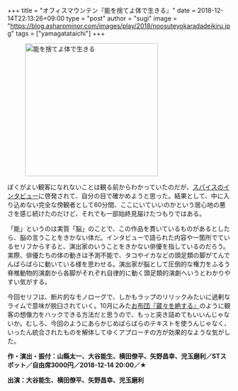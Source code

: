 +++
title = "オフィスマウンテン『能を捨てよ体で生きる』"
date = 2018-12-14T22:13:26+09:00
type = "post"
author = "sugi"
image = "https://blog.asharpminor.com/images/play/2018/noosuteyokaradadeikiru.jpg"
tags = ["yamagatataichi"]
+++
<figure class="alignleft"><img src="/images/play/2018/noosuteyokaradadeikiru.jpg" alt="能を捨てよ体で生きる" style="width: 300px !important;"></figure>

ぼくがよい観客になれないことは観る前からわかっていたのだが、[スパイスのインタビュー](https://spice.eplus.jp/articles/218697)に啓発されて、自分の目で確かめようと思った。結果として、中に入り込めない完全な傍観者として60分間、ここにいていいのかという居心地の悪さを感じ続けたのだけど、それでも一部始終見届けたつもりではある。

「能」というのは実質「脳」のことで、この作品を貫いているものがあるとしたら、脳の言うことをきかない体だ。インタビューで語られた内容や一箇所でているセリフからすると、演出家のいうことをきかない俳優を指しているのだろう。実際、俳優たちの体の動きは予測不能で、タコやイカなどの頭足類の脚がてんでんばらばらに動いている様を思わせる。演出家が脳として圧倒的な権力をふるう脊椎動物的演劇から各脚がそれぞれ自律的に動く頭足類的演劇へいうとわかりやすい気がする。

今回セリフは、断片的なモノローグで、しかもラップのリリックみたいに過剰なライムで意味が脱臼されていく。10月にみた[お布団『蔵々を絶する』](/play/2018-11-10-souzou/)のように観客の想像力をハックできる方法だと思うので、もっと突き詰めてもいいんじゃないか。むしろ、今回のようにあらかじめばらばらのテキストを使うんじゃなく、いったん統合されたものを解体してゆくアプローチの方が効果的なような気がした。

**作・演出・振付：山縣太一、大谷能生、横田僚平、矢野昌幸、児玉磨利／STスポット／自由席3000円／2018-12-14 20:00／★**

**出演：大谷能生、横田僚平、矢野昌幸、児玉磨利**
